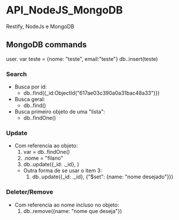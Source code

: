 # API_NodeJS_MongoDB


Restify, NodeJs e MongoDB



## MongoDB commands
user.<nome-do-banco>
var teste = {nome: "teste", email:"teste"}
db.<nome-da-collection>.insert(teste)


### Search
- Busca por id:
    - db.<nome-da-collection>.find({_id:ObjectId("617ae03c390a0a31bac48a33")})
- Busca geral:
    - db.<nome-da-collection>.find()
- Busca primeiro objeto de uma "lista":
    - db.<nome-da-collection>.findOne()

### Update
- Com referencia ao objeto:
    1. var <nome-do-objeto> = db.<nome-da-collection>.findOne()
    2. <nome-do-objeto>.nome = "filano"
    3. db.<nome-da-collection>.update({_id: <nome-do-objeto>._id}, <nome-do-objeto>)
    - Outra forma de se usar o item 3:
        1. db.<nome-da-collection>.update({_id: <nome-do-objeto>._id}, {"$set": {name: "nome desejado"}})
### Deleter/Remove

- Com referencia ao nome incluso no objeto:
    1. db.<nome-da-collection>.remove({name: "nome que deseja"})